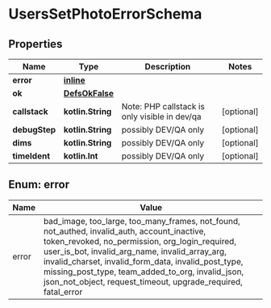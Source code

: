
# UsersSetPhotoErrorSchema

## Properties
Name | Type | Description | Notes
------------ | ------------- | ------------- | -------------
**error** | [**inline**](#Error) |  | 
**ok** | [**DefsOkFalse**](DefsOkFalse.md) |  | 
**callstack** | **kotlin.String** | Note: PHP callstack is only visible in dev/qa |  [optional]
**debugStep** | **kotlin.String** | possibly DEV/QA only |  [optional]
**dims** | **kotlin.String** | possibly DEV/QA only |  [optional]
**timeIdent** | **kotlin.Int** | possibly DEV/QA only |  [optional]


<a name="Error"></a>
## Enum: error
Name | Value
---- | -----
error | bad_image, too_large, too_many_frames, not_found, not_authed, invalid_auth, account_inactive, token_revoked, no_permission, org_login_required, user_is_bot, invalid_arg_name, invalid_array_arg, invalid_charset, invalid_form_data, invalid_post_type, missing_post_type, team_added_to_org, invalid_json, json_not_object, request_timeout, upgrade_required, fatal_error



